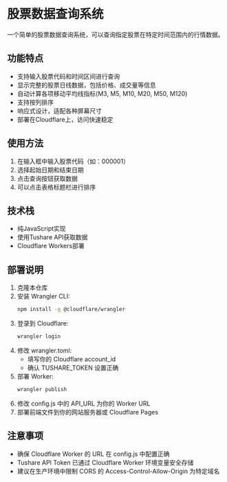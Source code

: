 # 股票数据查询系统

一个简单的股票数据查询系统，可以查询指定股票在特定时间范围内的行情数据。

## 功能特点

- 支持输入股票代码和时间区间进行查询
- 显示完整的股票日线数据，包括价格、成交量等信息
- 自动计算各项移动平均线指标(M3, M5, M10, M20, M50, M120)
- 支持按列排序
- 响应式设计，适配各种屏幕尺寸
- 部署在Cloudflare上，访问快速稳定

## 使用方法

1. 在输入框中输入股票代码（如：000001）
2. 选择起始日期和结束日期
3. 点击查询按钮获取数据
4. 可以点击表格标题栏进行排序

## 技术栈

- 纯JavaScript实现
- 使用Tushare API获取数据
- Cloudflare Workers部署

## 部署说明

1. 克隆本仓库
2. 安装 Wrangler CLI:
   ```bash
   npm install -g @cloudflare/wrangler
   ```
3. 登录到 Cloudflare:
   ```bash
   wrangler login
   ```
4. 修改 wrangler.toml:
   - 填写你的 Cloudflare account_id
   - 确认 TUSHARE_TOKEN 设置正确
5. 部署 Worker:
   ```bash
   wrangler publish
   ```
6. 修改 config.js 中的 API_URL 为你的 Worker URL
7. 部署前端文件到你的网站服务器或 Cloudflare Pages

## 注意事项

- 确保 Cloudflare Worker 的 URL 在 config.js 中配置正确
- Tushare API Token 已通过 Cloudflare Worker 环境变量安全存储
- 建议在生产环境中限制 CORS 的 Access-Control-Allow-Origin 为特定域名 